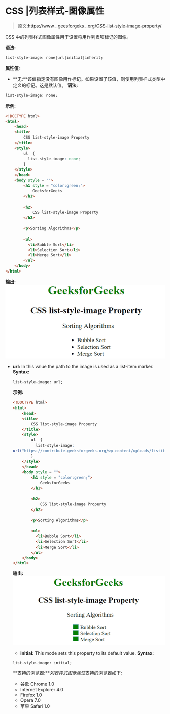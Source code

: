 # CSS |列表样式-图像属性

> 原文:[https://www . geesforgeks . org/CSS-list-style-image-property/](https://www.geeksforgeeks.org/css-list-style-image-property/)

CSS 中的列表样式图像属性用于设置将用作列表项标记的图像。

**语法:**

```html
list-style-image: none|url|initial|inherit;
```

**属性值**:

*   **无:**该值指定没有图像用作标记。如果设置了该值，则使用列表样式类型中定义的标记。这是默认值。
    **语法:**

```html
list-style-image: none;
```

**示例:**

```html
<!DOCTYPE html>
<html>
    <head>
    <title>
        CSS list-style-image Property
    </title>
    <style>
        ul  {
          list-style-image: none;
        }
    </style>
    </head>
    <body style = "">
        <h1 style = "color:green;">
            GeeksforGeeks
        </h1>

        <h2>
            CSS list-style-image Property
        </h2>

        <p>Sorting Algorithms</p>

        <ul>
          <li>Bubble Sort</li>
          <li>Selection Sort</li>
          <li>Merge Sort</li>
        </ul>
    </body>
</html>
```

**输出:**
![liststyleimage](img/8832f19ebff6e9642702d299e6111540.png)

*   **url:** In this value the path to the image is used as a list-item marker.
    **Syntax:**

    ```html
    list-style-image: url;
    ```

    **示例:**

    ```html
    <!DOCTYPE html>
    <html>
        <head>
        <title>
            CSS list-style-image Property
        </title>
        <style>
            ul  {
              list-style-image: 
    url("https://contribute.geeksforgeeks.org/wp-content/uploads/listitem-1.png");
            }
        </style>
        </head>
        <body style = "">
            <h1 style = "color:green;">
                GeeksforGeeks
            </h1>

            <h2>
                CSS list-style-image Property
            </h2>

            <p>Sorting Algorithms</p>

            <ul>
              <li>Bubble Sort</li>
              <li>Selection Sort</li>
              <li>Merge Sort</li>
            </ul>
        </body>
    </html>
    ```

    **输出:**
    ![liststyleimage](img/4c60f4e4fd7d0b431e96bdceace7148e.png)

    *   **initial:** This mode sets this property to its default value.
    **Syntax:**

    ```html
    list-style-image: initial;
    ```

    **支持的浏览器:***列表样式图像属性*支持的浏览器如下:

    *   谷歌 Chrome 1.0
    *   Internet Explorer 4.0
    *   Firefox 1.0
    *   Opera 7.0
    *   苹果 Safari 1.0